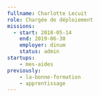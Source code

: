 ```yaml
---
fullname: Charlotte Lecuit
role: Chargée de déploiement
missions:
  - start: 2018-05-14
    end: 2019-06-30
    employer: dinum
    status: admin
startups:
    - mes-aides
previously:
    - la-bonne-formation
    - apprentissage
---
```

